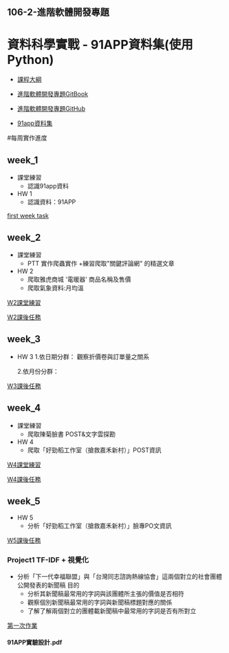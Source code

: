 
## 106-2-進階軟體開發專題

# 資料科學實戰 - 91APP資料集(使用Python)

- [課程大綱](https://nol.ntu.edu.tw/nol/coursesearch/print_table.php?course_id=H03%2005010&class=&dpt_code=H020&ser_no=76833&semester=106-2&lang=CH)

- [進階軟體開發專題GitBook](https://pecu.gitbooks.io/python_/content/)
- [進階軟體開發專題GitHub](https://github.com/NTU-CSX-Project/106-2PythonSampleCode)
- [91app資料集](https://drive.google.com/drive/folders/1g7Q81jHDXpJcWdhJEDl8h_wS_XmODgiB?usp=sharing)

#每周實作進度

## week_1
+ 課堂練習
  + 認識91app資料
+ HW 1
  + 認識資料：91APP 
    
    
[first week task](https://github.com/chenshowa/Showa_CsxPython/blob/master/week_1/week_1_first_HW.ipynb)

## week_2
+ 課堂練習
  + PTT 實作爬蟲實作
  +練習爬取"關鍵評論網" 的精選文章
+ HW 2
  + 爬取雅虎商城 '電暖器' 商品名稱及售價
  + 爬取氣象資料:月均溫


[W2課堂練習](https://github.com/chenshowa/Showa_CsxPython/blob/master/week_2/course_2_crawler.ipynb)


[W2課後任務](https://github.com/chenshowa/Showa_CsxPython/blob/master/week_2/course_2_crawler-HW.ipynb)


## week_3
+ HW 3
  1.依日期分群： 觀察折價卷與訂單量之關系
  
  2.依月份分群：


[W3課後任務](https://github.com/chenshowa/Showa_CsxPython/blob/master/week_3/course_3_VIsualization_task.ipynb)


   
   
## week_4
+ 課堂練習
  + 爬取陳菊臉書 POST&文字雲探勘
+ HW 4
  + 爬取「好勁稻工作室（搶救嘉禾新村）」POST資訊


[W4課堂練習](https://github.com/chenshowa/Showa_CsxPython/blob/master/week_4/course_4_Facebook_API.ipynb)


[W4課後任務](https://github.com/chenshowa/Showa_CsxPython/blob/master/week_4/course_4_Facebook_API_hw.ipynb)



## week_5

+ HW 5
  + 分析「好勁稻工作室（搶救嘉禾新村）」臉專PO文資訊 
  
  
[W5課後任務](https://github.com/chenshowa/Showa_CsxPython/blob/master/week_5/course_5_TFID_task.ipynb)


### Project1 TF-IDF + 視覺化
+ 分析「下一代幸福聯盟」與「台灣同志諮詢熱線協會」這兩個對立的社會團體公開發表的新聞稿
目的
  + 分析其新聞稿最常用的字詞與該團體所主張的價值是否相符
  + 觀察個別新聞稿最常用的字詞與新聞稿標題對應的關係
  + 了解了解兩個對立的團體載新聞稿中最常用的字詞是否有所對立
  
[第一次作業](https://github.com/chenshowa/Showa_CsxPython/blob/master/week_5/anti_homosexual/course_5_TFID_task.ipynb)
 

#### 91APP實驗設計.pdf